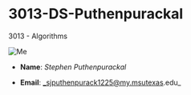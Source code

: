 # 3013-DS-Puthenpurackal
3013 - Algorithms



![Me](https://i.imgur.com/X1FrC2c.jpg)

* __Name__: _Stephen Puthenpurackal_

* __Email__: _sjputhenpurack1225@my.msutexas.edu_


